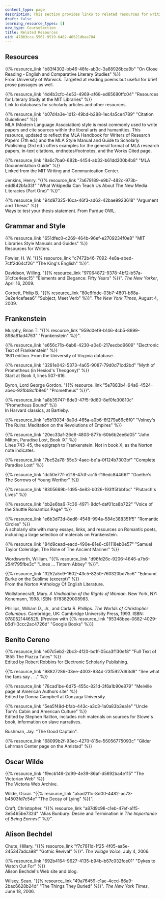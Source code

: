 ```yaml
---
content_type: page
description: This section provides links to related resources for writing about literature.
draft: false
learning_resource_types: []
ocw_type: CourseSection
title: Related Resources
uid: 47883cce-5561-9519-6482-46621dbae784
---
```

## Resources

{{% resource_link "b83f4302-bb46-48fe-ab3c-3a68926bca9b" "On Close Reading - English and Comparative Literary Studies" %}}      
From University of Warwick. Targeted at reading poems but useful for brief prose passages as well.

{{% resource_link "4d4b3cfc-4e53-4969-af68-ed65680ffc04" "Resources for Literary Study at the MIT Libraries" %}}      
Link to databases for scholarly articles and other resources.

{{% resource_link "b07d4a3e-1d12-49bd-b288-1ec4a5ce4789" "Citation Guidelines" %}}      
MLA (Modern Language Association) style is most commonly used to write papers and cite sources within the liberal arts and humanities. This resource, updated to reflect the MLA Handbook for Writers of Research Papers (7th ed.) and the MLA Style Manual and Guide to Scholarly Publishing (3rd ed.) offers examples for the general format of MLA research papers, in-text citations, endnotes/footnotes, and the Works Cited page.

{{% resource_link "8a6c7ba0-682b-4454-ab32-b61dd200b4b8" "MLA Documentation Guide" %}}      
Linked from the MIT Writing and Communication Center.

Jenkins, Henry. "{{% resource_link "7a679189-e9b7-482c-973b-edd842bfa33f" "What Wikipedia Can Teach Us About The New Media Literacies (Part One)" %}}".

{{% resource_link "94d97325-16ca-46f3-ad62-42bae9923618" "Argument and Thesis" %}}      
Ways to test your thesis statement. From Purdue OWL.

## Grammar and Style

{{% resource_link "651dfec0-c269-464b-96ef-e2709234f0e8" "MIT Libraries Style Manuals and Guides" %}}      
Resources for Writers.

Fowler, H. W. "{{% resource_link "c7472b46-7092-4e8a-abed-7cff2d64cf26" "The King's English" %}}".

Davidson, Willing. "{{% resource_link "97064872-9378-4bf2-b57a-31cfce4eac15" "Elements and Elegance: Fifty Years" %}}". *The New Yorker*, April 16, 2009.

Corbett, Philip B. "{{% resource_link "80e6fdde-03b7-4801-b68a-3e2e4cefaea6" "Subject, Meet Verb" %}}". *The New York Times*, August 4, 2009.

## Frankenstein

Murphy, Brian T. "{{% resource_link "959d0ef9-b146-4cb5-8899-898a81ad4763" "Frankenstein" %}}".

{{% resource_link "e656c71b-6ab8-4230-a0e0-217eecbd9609" "Electronic Text of Frankenstein" %}}      
1831 edition. From the University of Virginia database.

{{% resource_link "3291e042-5373-4a65-9087-79d0d71cd2bd" "Myth of Prometheus (in Hesiod's Theogony)" %}}      
Start at Book II, lines 507-616.

Byron, Lord George Gordon. "{{% resource_link "5e7883b4-94a6-4524-abec-92fbb8cfb8e0" "Prometheus" %}}".

{{% resource_link "a8b35747-8de3-47f5-9d60-8ef0fe30810c" "Prometheus Bound" %}}      
In Harvard classics, at Bartleby.

{{% resource_link "e5b13034-8a0d-465a-a0b6-6f279a66c6f0" "Volney's The Ruins: Meditation on the Revolutions of Empires" %}}

{{% resource_link "20ec33af-26e9-4803-877b-60b6b2ee6d05" "John Milton, Paradise Lost, Book IX" %}}      
Lines 743-45, the epigraph to Frankenstein. Not in book X, as the Norton note indicates.

{{% resource_link "7bc52a78-55c3-4aec-be1a-0f124b7303bf" "Complete Paradise Lost" %}}

{{% resource_link "dc50e77f-e218-47df-ac15-f19edc84466f" "Goethe's The Sorrows of Young Werther" %}}

{{% resource_link "8305669b-1d95-4e83-b026-193ff5fbbfbc" "Plutarch's Lives" %}}

{{% resource_link "bb2e6ba6-7c36-4971-8dcf-daf01ca8b722" "Voice of the Shuttle Romantics Page" %}}

{{% resource_link "e6b3d73d-8ed6-4548-994a-584c388351f5" "Romantic Circles" %}}      
A scholarly site with many essays, links, and resources on Romantic poets, including a large selection of materials on Frankenstein.

{{% resource_link "84d9cead-eacd-490e-81e6-c81118eb0e57" "Samuel Taylor Coleridge, The Rime of The Ancient Mariner" %}}

Wordsworth, William. "{{% resource_link "d96fd26c-9206-4646-a7b6-254f795fbe3c" "Lines … Tintern Abbey" %}}".

{{% resource_link "3252a5c9-1602-43c5-8250-760320bd75c6" "Edmund Burke on the Sublime (excerpt)" %}}      
From the Norton Anthology Of English Literature.

Wollstonecraft, Mary. *A Vindication of the Rights of Woman*. New York, NY: Konemann, 1998. ISBN: 9783829008983.

Phillips, William D., Jr., and Carla R. Phillips. *The Worlds of Christopher Columbus*. Cambridge, UK: Cambridge University Press, 1993. ISBN: 9780521446525. \[Preview with {{% resource_link "95348bee-0682-4029-b5d1-3ccc2ac4726d" "Google Books" %}}\]

## Benito Cereno

{{% resource_link "e07c5eb2-2bc3-4f20-bc1f-05ca3f130ef8" "Full Text of 1855 The Piazza Tales" %}}      
Edited by Robert Robbins for Electronic Scholarly Publishing.

{{% resource_link "98827286-03ee-4003-934d-23f5927d93d8" "See what the fans say . . ." %}}

{{% resource_link "78cad1be-6d75-455c-821d-3f6a1b90e879" "Melville page at American Authors site" %}}      
Edited by Donna Campbell at Gonzaga University.

{{% resource_link "5ea5f48d-bfab-443c-a3c3-1a0a83b3ea1e" "Uncle Tom's Cabin and American Culture" %}}      
Edited by Stephen Railton, includes rich materials on sources for Stowe's book, information on slave narratives.

Bushman, Jay. "The Good Captain".

{{% resource_link "68099b2f-93ec-4270-815e-56056775093c" "Gilder Lehrman Center page on the Amistad" %}}

## Oscar Wilde

{{% resource_link "f9ecb146-2d99-4e39-86af-d5692ba4e115" "The Victorian Web" %}}      
The Victoria Web Archive.

Wilde, Oscar. "{{% resource_link "a5ad211c-8d00-4482-ac73-b4503fd7c54e" "The Decay of Lying" %}}".

Craft, Christopher. "{{% resource_link "a87d9c98-c1eb-47ef-a1f5-3e5465be732d" "Alias Bunbury: Desire and Termination in *The Importance of Being Earnest*" %}}".

## Alison Bechdel

Chute, Hillary. "{{% resource_link "f7c7611d-1f25-4f05-aa5e-245347adca98" "Gothic Revival" %}}". *The Village Voice*, July 4, 2006.

{{% resource_link "692b4164-9627-4135-b94b-b67c032fce01" "Dykes to Watch Out For" %}}      
Alison Bechdel's Web site and blog.

Wilsey, Sean. "{{% resource_link "49a76459-c1ae-4ccd-86a9-2bac6628b24d" "The Things They Buried" %}}". *The New York Times*, June 18, 2006.